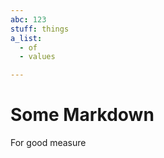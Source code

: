 ```yaml
---
abc: 123
stuff: things
a_list:
  - of
  - values

---
```

















# Some Markdown

For good measure















